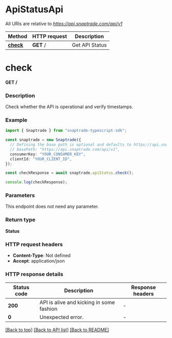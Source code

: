 # ApiStatusApi

All URIs are relative to *https://api.snaptrade.com/api/v1*

Method | HTTP request | Description
------------- | ------------- | -------------
[**check**](ApiStatusApi.md#check) | **GET** / | Get API Status


# **check**

#### **GET** /

### Description
Check whether the API is operational and verify timestamps.

### Example


```typescript
import { Snaptrade } from "snaptrade-typescript-sdk";

const snaptrade = new Snaptrade({
  // Defining the base path is optional and defaults to https://api.snaptrade.com/api/v1
  // basePath: "https://api.snaptrade.com/api/v1",
  consumerKey: "YOUR_CONSUMER_KEY",
  clientId: "YOUR_CLIENT_ID",
});

const checkResponse = await snaptrade.apiStatus.check();

console.log(checkResponse);
```


### Parameters
This endpoint does not need any parameter.


### Return type

**Status**

### HTTP request headers

 - **Content-Type**: Not defined
 - **Accept**: application/json


### HTTP response details
| Status code | Description | Response headers |
|-------------|-------------|------------------|
**200** | API is alive and kicking in some fashion |  -  |
**0** | Unexpected error. |  -  |

[[Back to top]](#) [[Back to API list]](../README.md#documentation-for-api-endpoints) [[Back to README]](../README.md)


